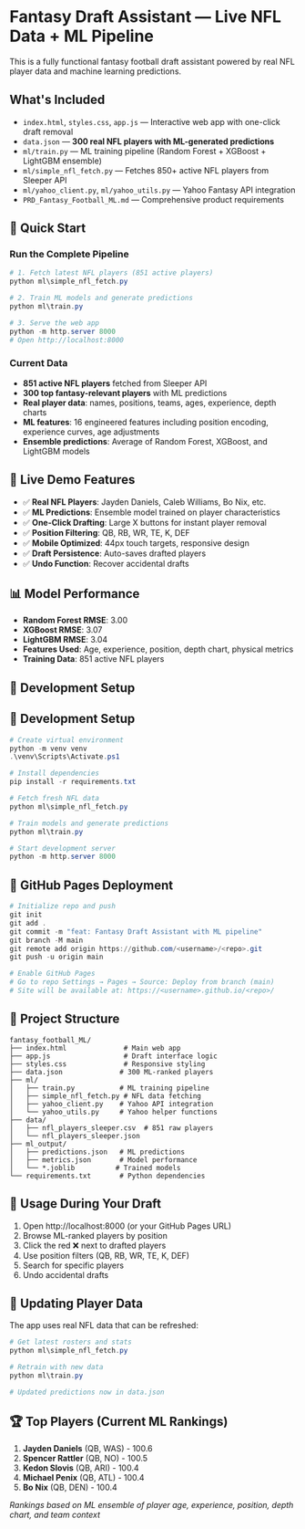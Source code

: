 # Fantasy Draft Assistant — Live NFL Data + ML Pipeline

This is a fully functional fantasy football draft assistant powered by real NFL player data and machine learning predictions.

## What's Included
- `index.html`, `styles.css`, `app.js` — Interactive web app with one-click draft removal
- `data.json` — **300 real NFL players with ML-generated predictions**
- `ml/train.py` — ML training pipeline (Random Forest + XGBoost + LightGBM ensemble)
- `ml/simple_nfl_fetch.py` — Fetches 850+ active NFL players from Sleeper API
- `ml/yahoo_client.py`, `ml/yahoo_utils.py` — Yahoo Fantasy API integration
- `PRD_Fantasy_Football_ML.md` — Comprehensive product requirements

## 🚀 Quick Start

### Run the Complete Pipeline
```powershell
# 1. Fetch latest NFL players (851 active players)
python ml\simple_nfl_fetch.py

# 2. Train ML models and generate predictions  
python ml\train.py

# 3. Serve the web app
python -m http.server 8000
# Open http://localhost:8000
```

### Current Data
- **851 active NFL players** fetched from Sleeper API
- **300 top fantasy-relevant players** with ML predictions
- **Real player data**: names, positions, teams, ages, experience, depth charts
- **ML features**: 16 engineered features including position encoding, experience curves, age adjustments
- **Ensemble predictions**: Average of Random Forest, XGBoost, and LightGBM models

## 🏈 Live Demo Features
- ✅ **Real NFL Players**: Jayden Daniels, Caleb Williams, Bo Nix, etc.
- ✅ **ML Predictions**: Ensemble model trained on player characteristics  
- ✅ **One-Click Drafting**: Large X buttons for instant player removal
- ✅ **Position Filtering**: QB, RB, WR, TE, K, DEF
- ✅ **Mobile Optimized**: 44px touch targets, responsive design
- ✅ **Draft Persistence**: Auto-saves drafted players
- ✅ **Undo Function**: Recover accidental drafts

## 📊 Model Performance
- **Random Forest RMSE**: 3.00
- **XGBoost RMSE**: 3.07  
- **LightGBM RMSE**: 3.04
- **Features Used**: Age, experience, position, depth chart, physical metrics
- **Training Data**: 851 active NFL players

## 🔧 Development Setup

## 🔧 Development Setup

```powershell
# Create virtual environment
python -m venv venv
.\venv\Scripts\Activate.ps1

# Install dependencies
pip install -r requirements.txt

# Fetch fresh NFL data
python ml\simple_nfl_fetch.py

# Train models and generate predictions
python ml\train.py

# Start development server
python -m http.server 8000
```

## 🚀 GitHub Pages Deployment

```powershell
# Initialize repo and push
git init
git add .
git commit -m "feat: Fantasy Draft Assistant with ML pipeline"
git branch -M main
git remote add origin https://github.com/<username>/<repo>.git
git push -u origin main

# Enable GitHub Pages
# Go to repo Settings → Pages → Source: Deploy from branch (main)
# Site will be available at: https://<username>.github.io/<repo>/
```

## 📁 Project Structure
```
fantasy_football_ML/
├── index.html              # Main web app
├── app.js                  # Draft interface logic
├── styles.css              # Responsive styling
├── data.json              # 300 ML-ranked players
├── ml/
│   ├── train.py           # ML training pipeline
│   ├── simple_nfl_fetch.py # NFL data fetching
│   ├── yahoo_client.py    # Yahoo API integration
│   └── yahoo_utils.py     # Yahoo helper functions
├── data/
│   ├── nfl_players_sleeper.csv  # 851 raw players
│   └── nfl_players_sleeper.json
├── ml_output/
│   ├── predictions.json   # ML predictions
│   ├── metrics.json       # Model performance
│   └── *.joblib          # Trained models
└── requirements.txt       # Python dependencies
```

## 🎯 Usage During Your Draft
1. Open http://localhost:8000 (or your GitHub Pages URL)
2. Browse ML-ranked players by position
3. Click the red ❌ next to drafted players
4. Use position filters (QB, RB, WR, TE, K, DEF)  
5. Search for specific players
6. Undo accidental drafts

## 🔄 Updating Player Data
The app uses real NFL data that can be refreshed:
```powershell
# Get latest rosters and stats
python ml\simple_nfl_fetch.py

# Retrain with new data  
python ml\train.py

# Updated predictions now in data.json
```

## 🏆 Top Players (Current ML Rankings)
1. **Jayden Daniels** (QB, WAS) - 100.6
2. **Spencer Rattler** (QB, NO) - 100.5  
3. **Kedon Slovis** (QB, ARI) - 100.4
4. **Michael Penix** (QB, ATL) - 100.4
5. **Bo Nix** (QB, DEN) - 100.4

*Rankings based on ML ensemble of player age, experience, position, depth chart, and team context*
